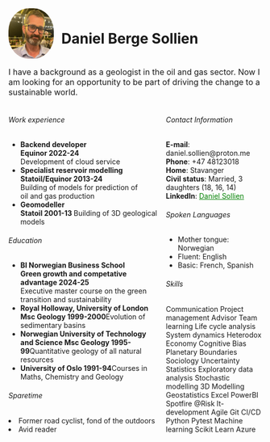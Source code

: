 <head>  
    <link rel="stylesheet" href="cv_styles.css">
</head>
<div style="display: flex; align-items: center;">
    <img src="Me_Summer_smaller.jpg" alt="Daniel Sollien" title="Daniel" width="90" height="100" style="border-radius: 45%; margin-right: 15px;"/> 
    <h1>Daniel Berge Sollien</h1>
  </div>
  <font size="3"><p>I have a background as a geologist in the oil and gas sector. Now I am looking for an opportunity to be part of driving the change to a sustainable world.</p></font>  
<div style="display: flex; justify-content: space-between;">

  <div style="width: 60%;"> 
    <h6>Work experience</h6>
    <ul>  
      <li><b>Backend developer </b><br>
      <b>Equinor <span class="date">2022-24 </b><br> 
      <span class="bread-text">Development of cloud service</span>
      </li>
      <li><b>Specialist reservoir modelling </b><br>
      <b>Statoil/Equinor <span class="date">2013-24</span> </b><br> 
      <span class="bread-text">Building of models for prediction of <br> oil and gas production</span> 
      </li>
      <li><b>Geomodeller </b><br>
      <b>Statoil <span class="date">2001-13</span> </b><span class="bread-text"> 
      Building of 3D geological models</span></li>
    </ul>
    <h6> Education </h6>
    <ul>
      <li><b>BI Norwegian Business School <br>
      Green growth and competative advantage <span class="date">2024-25</span></b><br>
      <span class="bread-text">Executive master course on the green transition and sustainability</span></li> 
      <li><b>Royal Holloway, University of London <br> Msc Geology <span class="date">1999-2000</span></b><span class="bread-text">Evolution of sedimentary basins</span></li>  
      <li><b>Norwegian University of Technology and Science Msc Geology <span class="date">1995-99</span></b><span class="bread-text">Quantitative geology of all natural resources</span></li>  
      <li><b>University of Oslo <span class="date">1991-94</span></b><span class="bread-text">Courses in Maths, Chemistry and Geology</span></li>  
    </ul>
    <h6> Sparetime </h6>
      <li>Former road cyclist, fond of the outdoors</li>
      <li>Avid reader</li>
    <ul>
  </div>

  <div style="width: 38%">
    <h6>Contact Information</h6>  
    <b>E-mail</b>: daniel.sollien@proton.me<br>  
    <b>Phone</b>: +47 48123018 <br>
    <b>Home</b>: Stavanger<br>
    <b>Civil status</b>: Married, 3 daughters (18, 16, 14)<br>
    <b>LinkedIn</b>: <a href="https://www.linkedin.com/in/daniel-sollien-7920a141" style="color: green;">Daniel Sollien</a>
    <br>
    <h6>Spoken Languages</h6>  
    <ul>
      <li>Mother tongue: Norwegian </li>  
      <li>Fluent: English </li>  
      <li>Basic: French, Spanish </li> 
    </ul>
    <h6>Skills</h6>
    <span class="skill">Communication</span>
    <span class="skill">Project management</span>
    <span class="skill">Advisor</span>
    <span class="skill">Team learning</span>
    <span class="skill">Life cycle analysis</span>
    <span class="skill">System dynamics</span>
    <span class="skill">Heterodox Economy</span>
    <span class="skill">Cognitive Bias</span>
    <span class="skill">Planetary Boundaries</span>
    <span class="skill">Sociology</span>
    <span class="skill">Uncertainty</span>
    <span class="skill">Statistics</span>
    <span class="skill">Exploratory data analysis</span>
    <span class="skill">Stochastic modelling</span>
    <span class="skill">3D Modelling</span>
    <span class="skill">Geostatistics</span>
    <span class="skill">Excel</span>
    <span class="skill">PowerBI</span>
    <span class="skill">Spotfire</span>
    <span class="skill">@Risk</span>
    <span class="skill">It-development</span>
    <span class="skill">Agile</span>
    <span class="skill">Git</span>
    <span class="skill">CI/CD</span>
    <span class="skill">Python</span>
    <span class="skill">Pytest</span>
    <span class="skill">Machine learning</span>
    <span class="skill">Scikit Learn</span>
    <span class="skill">Azure</span>

</div>
